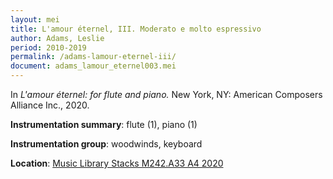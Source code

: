 ```yaml
---
layout: mei
title: L'amour éternel, III. Moderato e molto espressivo
author: Adams, Leslie
period: 2010-2019
permalink: /adams-lamour-eternel-iii/
document: adams_lamour_eternel003.mei
---
```


In *L'amour éternel: for flute and piano.* New York, NY: American Composers Alliance Inc., 2020.

**Instrumentation summary**: flute (1), piano (1)

**Instrumentation group**: woodwinds, keyboard

**Location**: <a href="https://tufts.primo.exlibrisgroup.com/permalink/01TUN_INST/1kc9gia/alma991018698258203851" target="_blank">Music Library Stacks M242.A33 A4 2020</a>